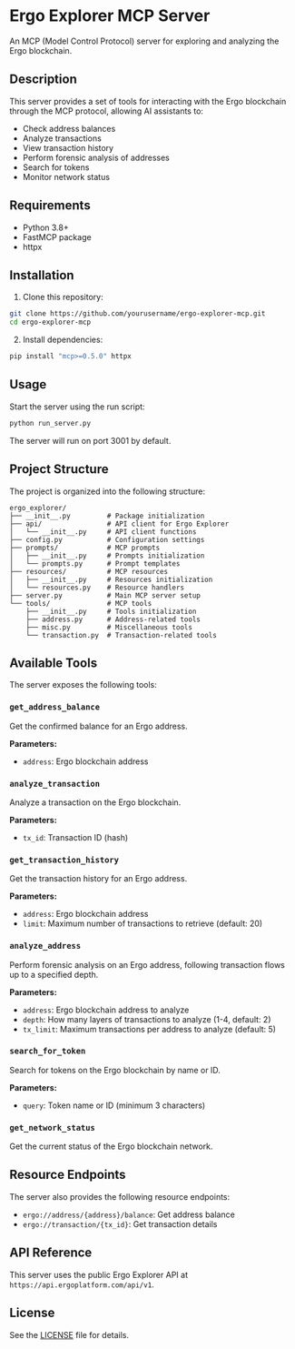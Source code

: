 # Ergo Explorer MCP Server

An MCP (Model Control Protocol) server for exploring and analyzing the Ergo blockchain.

## Description

This server provides a set of tools for interacting with the Ergo blockchain through the MCP protocol, allowing AI assistants to:

- Check address balances
- Analyze transactions
- View transaction history
- Perform forensic analysis of addresses
- Search for tokens
- Monitor network status

## Requirements

- Python 3.8+
- FastMCP package
- httpx

## Installation

1. Clone this repository:
```bash
git clone https://github.com/yourusername/ergo-explorer-mcp.git
cd ergo-explorer-mcp
```

2. Install dependencies:
```bash
pip install "mcp>=0.5.0" httpx
```

## Usage

Start the server using the run script:

```bash
python run_server.py
```

The server will run on port 3001 by default.

## Project Structure

The project is organized into the following structure:

```
ergo_explorer/
├── __init__.py         # Package initialization
├── api/                # API client for Ergo Explorer
│   └── __init__.py     # API client functions
├── config.py           # Configuration settings
├── prompts/            # MCP prompts
│   ├── __init__.py     # Prompts initialization
│   └── prompts.py      # Prompt templates
├── resources/          # MCP resources
│   ├── __init__.py     # Resources initialization
│   └── resources.py    # Resource handlers
├── server.py           # Main MCP server setup
└── tools/              # MCP tools
    ├── __init__.py     # Tools initialization
    ├── address.py      # Address-related tools
    ├── misc.py         # Miscellaneous tools
    └── transaction.py  # Transaction-related tools
```

## Available Tools

The server exposes the following tools:

### `get_address_balance`
Get the confirmed balance for an Ergo address.

**Parameters:**
- `address`: Ergo blockchain address

### `analyze_transaction`
Analyze a transaction on the Ergo blockchain.

**Parameters:**
- `tx_id`: Transaction ID (hash)

### `get_transaction_history`
Get the transaction history for an Ergo address.

**Parameters:**
- `address`: Ergo blockchain address
- `limit`: Maximum number of transactions to retrieve (default: 20)

### `analyze_address`
Perform forensic analysis on an Ergo address, following transaction flows up to a specified depth.

**Parameters:**
- `address`: Ergo blockchain address to analyze
- `depth`: How many layers of transactions to analyze (1-4, default: 2)
- `tx_limit`: Maximum transactions per address to analyze (default: 5)

### `search_for_token`
Search for tokens on the Ergo blockchain by name or ID.

**Parameters:**
- `query`: Token name or ID (minimum 3 characters)

### `get_network_status`
Get the current status of the Ergo blockchain network.

## Resource Endpoints

The server also provides the following resource endpoints:

- `ergo://address/{address}/balance`: Get address balance
- `ergo://transaction/{tx_id}`: Get transaction details

## API Reference

This server uses the public Ergo Explorer API at `https://api.ergoplatform.com/api/v1`.

## License

See the [LICENSE](LICENSE) file for details.